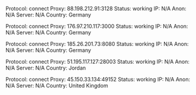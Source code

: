 Protocol: connect
Proxy: 88.198.212.91:3128
Status: working
IP: N/A
Anon: N/A
Server: N/A
Country: Germany

Protocol: connect
Proxy: 176.97.210.117:3000
Status: working
IP: N/A
Anon: N/A
Server: N/A
Country: Germany

Protocol: connect
Proxy: 185.26.201.73:8080
Status: working
IP: N/A
Anon: N/A
Server: N/A
Country: Germany

Protocol: connect
Proxy: 51.195.117.127:28003
Status: working
IP: N/A
Anon: N/A
Server: N/A
Country: Jordan

Protocol: connect
Proxy: 45.150.33.134:49152
Status: working
IP: N/A
Anon: N/A
Server: N/A
Country: United Kingdom

